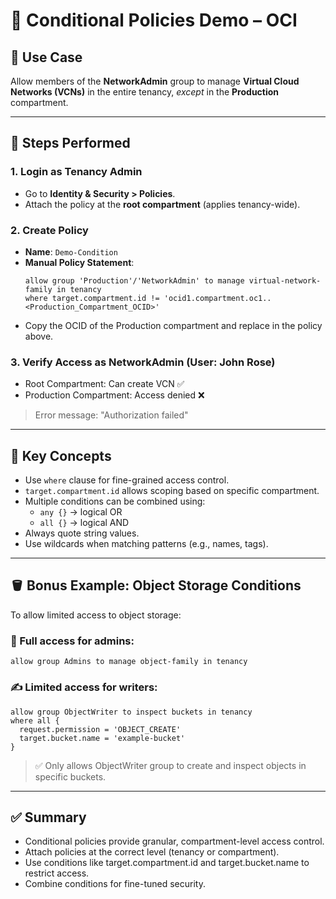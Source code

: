 # 🧪 Conditional Policies Demo – OCI

## 🎯 Use Case

Allow members of the **NetworkAdmin** group to manage **Virtual Cloud Networks (VCNs)** in the entire tenancy, *except* in the **Production** compartment.

---

## 👣 Steps Performed

### 1. Login as Tenancy Admin
- Go to **Identity & Security > Policies**.
- Attach the policy at the **root compartment** (applies tenancy-wide).

### 2. Create Policy
- **Name**: `Demo-Condition`
- **Manual Policy Statement**:
  ```hcl
  allow group 'Production'/'NetworkAdmin' to manage virtual-network-family in tenancy 
  where target.compartment.id != 'ocid1.compartment.oc1..<Production_Compartment_OCID>'
  ```
- Copy the OCID of the Production compartment and replace in the policy above.

### 3. Verify Access as NetworkAdmin (User: John Rose)
- Root Compartment: Can create VCN ✅
- Production Compartment: Access denied ❌
> Error message: "Authorization failed"

---

## 🧠 Key Concepts
- Use `where` clause for fine-grained access control.
- `target.compartment.id` allows scoping based on specific compartment.
- Multiple conditions can be combined using:
  - `any {}` → logical OR
  - `all {}` → logical AND
- Always quote string values.
- Use wildcards when matching patterns (e.g., names, tags).

---

## 🪣 Bonus Example: Object Storage Conditions
To allow limited access to object storage:

### 🔐 Full access for admins:
```hcl
allow group Admins to manage object-family in tenancy
```

### ✍️ Limited access for writers:
```hcl
allow group ObjectWriter to inspect buckets in tenancy
where all {
  request.permission = 'OBJECT_CREATE'
  target.bucket.name = 'example-bucket'
}
```

> ✅ Only allows ObjectWriter group to create and inspect objects in specific buckets.

---

## ✅ Summary
- Conditional policies provide granular, compartment-level access control.
- Attach policies at the correct level (tenancy or compartment).
- Use conditions like target.compartment.id and target.bucket.name to restrict access.
- Combine conditions for fine-tuned security.
